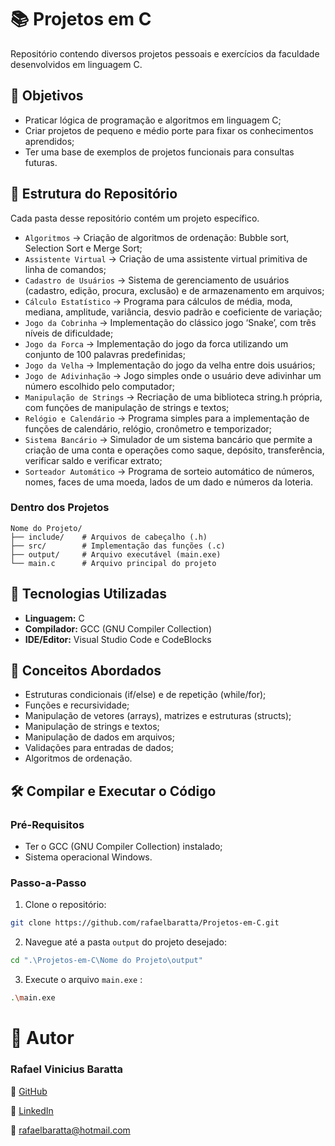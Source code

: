 # 📚 Projetos em C

Repositório contendo diversos projetos pessoais e exercícios da faculdade desenvolvidos em linguagem C.

## 🎯 Objetivos

- Praticar lógica de programação e algoritmos em linguagem C;
- Criar projetos de pequeno e médio porte para fixar os conhecimentos aprendidos;
- Ter uma base de exemplos de projetos funcionais para consultas futuras.

## 📁 Estrutura do Repositório

Cada pasta desse repositório contém um projeto específico.

- `Algoritmos` → Criação de algoritmos de ordenação: Bubble sort, Selection Sort e Merge Sort;
- `Assistente Virtual` → Criação de uma assistente virtual primitiva de linha de comandos;
- `Cadastro de Usuários` → Sistema de gerenciamento de usuários (cadastro, edição, procura, exclusão) e de armazenamento em arquivos;
- `Cálculo Estatístico` → Programa para cálculos de média, moda, mediana, amplitude, variância, desvio padrão e coeficiente de variação;
- `Jogo da Cobrinha` → Implementação do clássico jogo ‘Snake’, com três níveis de dificuldade;
- `Jogo da Forca` → Implementação do jogo da forca utilizando um conjunto de 100 palavras predefinidas;
- `Jogo da Velha` → Implementação do jogo da velha entre dois usuários;
- `Jogo de Adivinhação` → Jogo simples onde o usuário deve adivinhar um número escolhido pelo computador;
- `Manipulação de Strings` → Recriação de uma biblioteca string.h própria, com funções de manipulação de strings e textos;
- `Relógio e Calendário` → Programa simples para a implementação de funções de calendário, relógio, cronômetro e temporizador;
- `Sistema Bancário` → Simulador de um sistema bancário que permite a criação de uma conta e operações como saque, depósito, transferência, verificar saldo e verificar extrato;
- `Sorteador Automático` → Programa de sorteio automático de números, nomes, faces de uma moeda, lados de um dado e números da loteria.

### Dentro dos Projetos

```
Nome do Projeto/
├── include/    # Arquivos de cabeçalho (.h)
├── src/        # Implementação das funções (.c)
├── output/     # Arquivo executável (main.exe)
└── main.c      # Arquivo principal do projeto
```

## 🚀 Tecnologias Utilizadas

- **Linguagem:** C
- **Compilador:** GCC (GNU Compiler Collection)
- **IDE/Editor:** Visual Studio Code e CodeBlocks

## 📖 Conceitos Abordados

- Estruturas condicionais (if/else) e de repetição (while/for);
- Funções e recursividade;
- Manipulação de vetores (arrays), matrizes e estruturas (structs);
- Manipulação de strings e textos;
- Manipulação de dados em arquivos;
- Validações para entradas de dados;
- Algoritmos de ordenação.

## 🛠️ Compilar e Executar o Código

### Pré-Requisitos

- Ter o GCC (GNU Compiler Collection) instalado;
- Sistema operacional Windows.

### Passo-a-Passo

1. Clone o repositório:

```bash
git clone https://github.com/rafaelbaratta/Projetos-em-C.git
```

2. Navegue até a pasta `output` do projeto desejado:

```bash
cd ".\Projetos-em-C\Nome do Projeto\output"
```

3. Execute o arquivo `main.exe` :

```bash
.\main.exe
```

# 👤 Autor

### Rafael Vinicius Baratta

🔗 [GitHub](https://github.com/rafaelbaratta)

💼 [LinkedIn](https://www.linkedin.com/in/rafaelbaratta/)

📧 [rafaelbaratta@hotmail.com](mailto:rafaelbaratta@hotmail.com)
